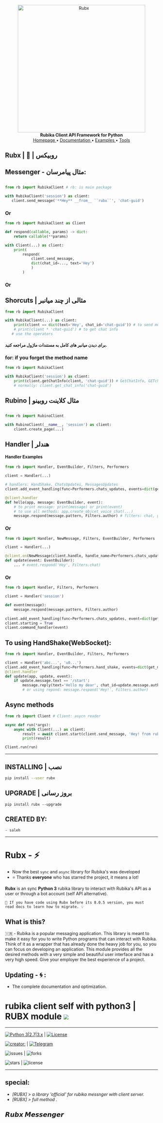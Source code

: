 <p align="center">
    <a href="https://github.com/mester-root/rubx">
        <img src="https://raw.githubusercontent.com/Mester-Root/rubx/main/icons/rubx-action.png" alt="Rubx" width="420">
    </a>
    <br>
    <b>Rubika Client API Framework for Python</b>
    <br>
    <a href="https://pypi.org/project/rubx">
        Homepage
    </a>
    •
    <a href="https://github.com/Mester-Root/rubx/tree/main/docs">
        Documentation
    </a>
    •
    <a href="https://github.com/Mester-Root/rubx/tree/main/Examples">
        Examples
    </a>
    •
    <a href="https://github.com/Mester-Root/rubx/tree/main/Tools">
        Tools
    </a>
</p>



Rubx | 🔶 | روبیکس
---------------------

## Messenger - مثال پیامرسان:

```python

from rb import RubikaClient # rb: is main package

with RubikaClient('session') as client:
   client.send_message('**Hey** __from__ ``rubx``', 'chat-guid')

```

### Or

```python
from rb import RubikaClient as Client

def respond(callable, params) -> dict:
    return callable(**params)

with Client(...) as client:
    print(
        respond(
            client.send_message,
            dict(chat_id=..., text='Hey')
            )
        )
```

### Or

## Shorcuts | مثالی از چند میانبر

```python
from rb import RubikaClient

with RubikaClient(...) as client:
    print(client == dict(text='Hey', chat_id='chat-guid')) # to send message
    # print(client * 'chat-guid') # to get chat info
   # use the operators
```

#### برای دیدن میانبر های کامل به مستندات ماژول مراجعه کنید.

### for: if you forget the method name
```python
from rb import RubikaClient

with RubikaClient('session') as client:
    print(client.getChatInfo(client, 'chat-guid')) # GetChatInfo, GETchatINFO, or ...
    # normally: client.get_chat_info('chat-guid')
```

## Rubino | مثال کلاینت روبینو

``` python

from rb import RubinoClient

with RubinoClient(__name__, 'session') as client:
    client.create_page(...)

```

## Handler | هندلر
#### Handler Examples

```python
from rb import Handler, EventBuilder, Filters, Performers

client = Handler(...)

# handlers: HandShake, ChatsUpdates, MessagesUpdates
client.add_event_handling(func=Performers.chats_updates, events=dict(get_chats=True, get_messages=True, pattern=('/start', 'Hey from rubx lib.')))

@client.handler
def hello(app, message: EventBuilder, event):
    # to print message: print(message) or print(event)
    # to use all methods: app.create_objcet_voice_chat(...)
    message.respond(message.pattern, Filters.author) # filters: chat, group, channel, author
```

### Or

```python
from rb import Handler, NewMessage, Filters, EventBuilder, Performers

client = Handler(...)

@client.on(NewMessage(client.handle, handle_name=Performers.chats_updates))
def update(event: EventBuilder):
    ... # event.respond('Hey', Filters.chat)

```

### Or

```python
from rb import Handler, Filters, Performers

client = Handler('session')

def event(message):
    message.respond(message.pattern, Filters.author)
        
client.add_event_handling(func=Performers.chats_updates, event=dict(get_chats=True, get_messages=True, pattern=('/start', 'Hi from rubx lib.')))
client.starting = True
client.command_handler(event)
```

## To using HandShake(WebSocket):

```python
from rb import Handler, EventBuilder, Filters, Performers

client = Handler('abc...', 'u0...')
client.add_event_handling(func=Performers.hand_shake, events=dict(get_messages=True, get_chats=False))
@client.handler
def update(app, update, event):
    if update.message.text == '/start':
        message.reply(text='Hello my dear', chat_id=update.message.author_object_guid, reply_to_message_id=update.message.message_id)
        # or using repond: message.respond('Hey!', Filters.author)
```

## Async methods

```python
from rb import Client # Client: asycn reader

async def run(*args):
    async with Client(...) as client:
        result = await client.start(client.send_message, 'Hey! from rubx', 'chat-guid')
        print(result)

Client.run(run)
```

___________________________

## INSTALLING | نصب

```bash
pip install --user rubx
```

## UPGRADE | بروز رسانی

```
pip install rubx --upgrade
```


## CREATED BY:
    - saleh

_____________________________

Rubx - ⚡
========

  - Now the best ‍`sync‍` and `async` library for Rubika's was developed
  - ⭐️ Thanks **everyone** who has starred the project, it means a lot!

**Rubx** is an sync **Python 3** rubika library to interact with Rubika's API
as a user or through a bot account (self API alternative).

    🔴 If you have code using Rubx before its 8.0.5 version, you must
    read docs to learn how to migrate. 💡

What is this?
-------------

🇮🇷 - Rubika is a popular messaging application. This library is meant
to make it easy for you to write Python programs that can interact
with Rubika. Think of it as a wrapper that has already done the
heavy job for you, so you can focus on developing an application.
This module provides all the desired methods with a very simple and beautiful user interface and has a very high speed.
Give your employer the best experience of a project.


Updating - 🌀 :
--------
   - The complete documentation and optimization.


# rubika client self with python3 | RUBX module ![](https://i.imgur.com/fe85aVR.png)


_______________________

[![Python 3|2.7|3.x](https://img.shields.io/badge/python-3|3.0|3.x-yellow.svg)](https://www.python.org/)   | [![License](https://img.shields.io/badge/license-GPLv2-red.svg)](https://raw.githubusercontent.com/Mester-Root/rubx/main/LICENSE)

[![creator: ](https://img.shields.io/badge/Telegram-Channel-33A8E3)](https://t.me/rubx_library) | [![Telegram](https://img.shields.io/badge/-telegram-red?color=white&logo=telegram&logoColor=black)](https://t.me/ClientUser)

![issues](https://img.shields.io/github/issues/mester-root/rubx)      | ![forks](https://img.shields.io/github/forks/mester-root/rubx)

![stars](https://img.shields.io/github/stars/mester-root/rubx)   | ![license](https://img.shields.io/github/license/mester-root/rubx)

________________________


## **special**:
- *[RUBX] > a library 'official' for rubika messnger with client server.*
- *[RUBX] > full method .*


𝙍𝙪𝙗𝙭 𝙈𝙚𝙨𝙨𝙚𝙣𝙜𝙚𝙧
---------------
